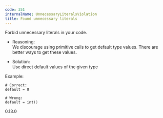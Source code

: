 ```yaml
---
code: 351
internalName: UnnecessaryLiteralsViolation
title: Found unnecessary literals
---
```


Forbid unnecessary literals in your code.

  - Reasoning:  
    We discourage using primitive calls to get default type values.
    There are better ways to get these values.

  - Solution:  
    Use direct default values of the given type

Example:

    # Correct:
    default = 0
    
    # Wrong:
    default = int()

<div class="versionadded">

0.13.0

</div>